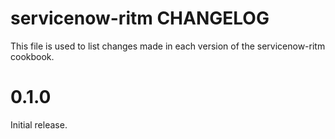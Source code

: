 # servicenow-ritm CHANGELOG

This file is used to list changes made in each version of the servicenow-ritm cookbook.

# 0.1.0

Initial release.
